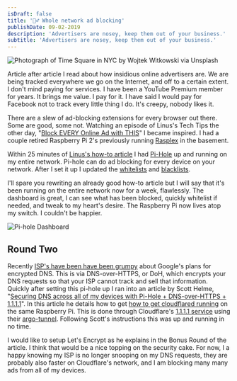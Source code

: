 ```yaml
---
isDraft: false
title: '🙅‍♂️ Whole network ad blocking'
publishDate: 09-02-2019
description: 'Advertisers are nosey, keep them out of your business.'
subtitle: 'Advertisers are nosey, keep them out of your business.'
---
```


<img src="/media/newsletter/ad-blocking-with-pi-hole/wojtek-witkowski-h7rOzTmGxWE-unsplash.jpg" alt="Photograph of Time Square in NYC by Wojtek Witkowski via Unsplash">

Article after article I read about how insidious online advertisers are. We are being tracked everywhere we go on the Internet, and off to a certain extent. I don't mind paying for services. I have been a YouTube Premium member for years. It brings me value. I pay for it. I have said I would pay for Facebook not to track every little thing I do. It's creepy, nobody likes it.

There are a slew of ad-blocking extensions for every browser out there. Some are good, some not. Watching an episode of Linus's Tech Tips the other day, "[Block EVERY Online Ad with THIS](https://www.youtube.com/watch?v=KBXTnrD_Zs4)" I became inspired. I had a couple retired Raspberry Pi 2's previously running [Rasplex](https://www.rasplex.com/) in the basement.

Within 25 minutes of [Linus's how-to article](https://linustechtips.com/main/topic/1094810-pi-hole-setup-tutorial/) I had [Pi-Hole](https://pi-hole.net/) up and running on my entire network. Pi-hole can do ad blocking for every device on your network. After I set it up I updated the [whitelists](https://github.com/anudeepND/whitelist) and [blacklists](https://v.firebog.net/hosts/lists.php).

I'll spare you rewriting an already good how-to article but I will say that it's been running on the entire network now for a week, flawlessly. The dashboard is great, I can see what has been blocked, quickly whitelist if needed, and tweak to my heart's desire. The Raspberry Pi now lives atop my switch. I couldn't be happier.

![Pi-hole Dashboard](/media/newsletter/ad-blocking-with-pi-hole/pi-hole-dashboard.png)

## Round Two

Recently [ISP's have been have been grumpy](https://arstechnica.com/tech-policy/2019/09/isps-worry-a-new-chrome-feature-will-stop-them-from-spying-on-you/) about Google's plans for encrypted DNS. This is via DNS-over-HTTPS, or DoH, which encrypts your DNS requests so that your ISP cannot track and sell that information. Quickly after setting this pi-hole up I ran into an article by Scott Helme, "[Securing DNS across all of my devices with Pi-Hole + DNS-over-HTTPS + 1.1.1.1](https://scotthelme.co.uk/securing-dns-across-all-of-my-devices-with-pihole-dns-over-https-1-1-1-1/)". In this article he details how to get [how to get cloudflared running](https://scotthelme.co.uk/securing-dns-across-all-of-my-devices-with-pihole-dns-over-https-1-1-1-1/#installingcloudflared) on the same Raspberry Pi. This is done through Cloudflare's [1.1.1.1 service](https://1.1.1.1/) using their [argo-tunnel](https://www.cloudflare.com/products/argo-tunnel/). Following Scott's instructions this was up and running in no time.

I would like to setup Let's Encrypt as he explains in the Bonus Round of the article. I think that would be a nice topping on the security cake. For now, I a happy knowing my ISP is no longer snooping on my DNS requests, they are probably also faster on Cloudflare's network, and I am blocking many many ads from all of my devices.

